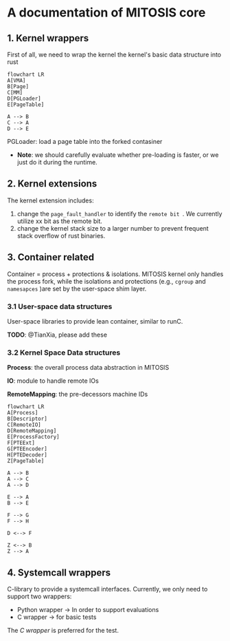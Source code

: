 # A documentation of MITOSIS core 



## 1. Kernel wrappers 

First of all, we need to wrap the kernel the kernel's basic data structure into rust 

```mermaid
flowchart LR 
A[VMA] 
B[Page]
C[MM]
D[PGLoader] 
E[PageTable]

A --> B
C --> A
D --> E
```

PGLoader: load a page table into the forked contasiner 
- **Note**: we should carefully evaluate whether pre-loading is faster, or we just do it during the runtime. 

## 2. Kernel extensions 

The kernel extension includes:

1. change the `page_fault_handler` to  identify the `remote bit `. We currently utilize xx bit as the remote bit. 
2. change the kernel stack size to a larger number to prevent frequent stack overflow of rust binaries. 



## 3. Container related 

Container = process + protections & isolations. MITOSIS kernel only handles the process fork, while the isolations and protections (e.g., `cgroup` and `namesapces` )are set by the user-space shim layer. 

### 3.1 User-space data structures

User-space libraries to provide lean container, similar to runC. 

**TODO**: @TianXia, please add these



### 3.2 Kernel Space Data structures 

**Process**: the overall process data abstraction in MITOSIS

**IO**: module to handle remote IOs 

**RemoteMapping**: the pre-decessors machine IDs 

```mermaid
flowchart LR 
A[Process]
B[Descriptor]
C[RemoteIO]
D[RemoteMapping]
E[ProcessFactory]
F[PTEExt]
G[PTEEncoder]
H[PTEDecoder]
Z[PageTable]

A --> B
A --> C
A --> D

E --> A
B --> E

F --> G
F --> H

D <--> F

Z <--> B
Z --> A
```





## 4. Systemcall wrappers

C-library to provide a systemcall interfaces. Currently, we only need to support two wrappers:

- Python wrapper -> In order to support evaluations 
- C wrapper -> for basic tests 

The *C wrapper* is preferred for the test. 

